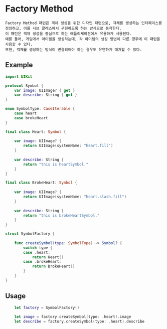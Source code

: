 # Factory Method
    Factory Method 패턴은 객체 생성을 위한 디자인 패턴으로, 객체를 생성하는 인터페이스를 정의하고, 이를 서브 클래스에서 구현하도록 하는 방식으로 동작한다.
    이 패턴은 객체 생성을 중심으로 하는 애플리케이션에서 유용하게 사용된다. 
    예를 들어, 게임에서 아이템을 생성하는데, 각 아이템의 생성 방법이 다른 경우에 이 패턴을 사용할 수 있다. 
    또한, 객체를 생성하는 방식이 변경되어야 하는 경우도 유연하게 대처할 수 있다.

## Example
```swift
import UIKit

protocol Symbol {
    var image: UIImage? { get }
    var describe: String { get }
}

enum SymbolType: CaseIterable {
    case heart
    case brokeHeart
}

final class Heart: Symbol {
    
    var image: UIImage? {
        return UIImage(systemName: "heart.fill")
    }
    
    var describe: String {
        return "this is heartSymbol."
    }
}

final class BrokeHeart: Symbol {
    
    var image: UIImage? {
        return UIImage(systemName: "heart.slash.fill")
    }
    
    var describe: String {
        return "this is brokeHeartSymbol."
    }
}

struct SymbolFactory {
    
    func createSymbol(type: SymbolType) -> Symbol? {
        switch type {
        case .heart:
            return Heart()
        case .brokeHeart:
            return BrokeHeart()
        }
    }
}
```

## Usage
```swift
    let factory = SymbolFactory()    
    
    let image = factory.createSymbol(type: .heart).image
    let describe = factory.createSymbol(type: .heart).describe
```
